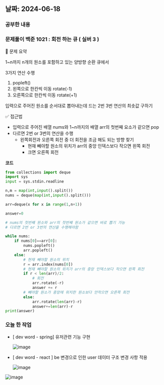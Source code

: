 ## 날짜: 2024-06-18

### 공부한 내용

### 문제풀이 백준 1021 : 회전 하는 큐 ( 실버 3 )

<aside>
📢 문제 요약

1~n까지 n개의 원소를 포함하고 있는 양방향 순환 큐에서

3가지 연산 수행

1. popleft()
2. 왼쪽으로 한칸씩 이동 rotate(-1)
3. 오른쪽으로 한칸씩 이동 rotate(+1)

입력으로 주어진 원소를 순서대로 뽑아내는데 드는 2번 3번 연산의 최솟값 구하기

</aside>

<aside>
✅ 접근법

- 입력으로 주어진 배열 nums와 1~n까지의 배열 arr의 첫번째 요소가 같으면 pop
- 다르면 2번 or 3번의 연산을 수행
    - 왼쪽회전과 오른쪽 회전 중 더 회전을 조금 해도 되는 방향 찾기
        - 현재 빼야할 원소의 위치가 arr의 중앙 인덱스보다 작으면 왼쪽 회전
        - 크면 오른쪽 회전
</aside>

**코드**

```python
from collections import deque
import sys
input = sys.stdin.readline

n,m = map(int,input().split())
nums = deque(map(int,input().split()))

arr=deque(x for x in range(1,n+1))

answer=0

# nums의 첫번쨰 원소와 arr의 첫번쨰 원소가 같으면 바로 뽑기 가능
# 다르면 2번 or 3번의 연산을 수행해야함

while nums:
    if nums[0]==arr[0]:
        nums.popleft()
        arr.popleft()
    else:
        # 현재 빼야할 원소의 위치
        r = arr.index(nums[0])
        # 현재 빼야할 원소의 위치가 arr의 중앙 인덱스보다 작으면 왼쪽 회전
        if r < len(arr)/2:
            # 회전
            arr.rotate(-r)
            answer += r
        # 빼야할 원소가 중앙에 위치한 원소보다 안작으면 오른쪽 회전
        else:
            arr.rotate(len(arr)-r)
            answer+=len(arr)-r
print(answer)
```

### 오늘 한 작업

- [ dev word - spring] 유저관련 기능 구현
    
    ![image](https://github.com/jjikky/jikky-til/assets/59151187/41180f9b-9456-4ff1-ad30-9bcdac71c274)

    
- [ dev word - react ] be 변경으로 인한 user 데이터 구조 변경 사항 적용
    
  ![image](https://github.com/jjikky/jikky-til/assets/59151187/2fe17df6-2583-40d2-baa4-0a8260f8fdb7)


![image](https://github.com/jjikky/jikky-til/assets/59151187/1ce85ea9-436d-460d-8a2a-0080c7581eca)

